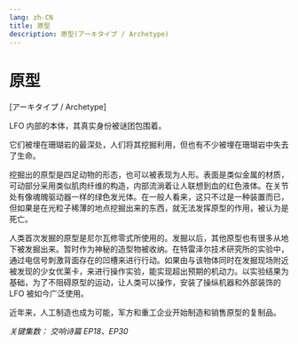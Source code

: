 ```yaml
---
lang: zh-CN
title: 原型
description: 原型(アーキタイプ / Archetype)
---
```


# 原型

[アーキタイプ / Archetype]

<AcgImage src="/imgs/settings/Archetype.jpg" title="原型" width="230px" />

LFO 内部的本体，其真实身份被谜团包围着。

它们被埋在珊瑚岩的最深处，人们将其挖掘利用，但也有不少被埋在珊瑚岩中失去了生命。

挖掘出的原型是四足动物的形态，也可以被表现为人形。表面是类似金属的材质，可动部分采用类似肌肉纤维的构造，内部流淌着让人联想到血的红色液体。在关节处有像魂魄驱动器一样的绿色发光体。在一般人看来，这只不过是一种装置而已，但如果是在光粒子稀薄的地点挖掘出来的东西，就无法发挥原型的作用，被认为是死亡。

人类首次发掘的原型是尼尔瓦修零式所使用的。发掘以后，其他原型也有很多从地下被发掘出来。暂时作为神秘的造型物被收纳。在特雷泽尔技术研究所的实验中，通过电信号刺激背面存在的凹槽来进行行动。如果由与该物体同时在发掘现场附近被发现的少女优莱卡，来进行操作实验，能实现超出预期的机动力。以实验结果为基础，为了不阻碍原型的运动，让人类可以操作，安装了操纵机器和外部装饰的 LFO 被如今广泛使用。

近年来，人工制造也成为可能，军方和重工企业开始制造和销售原型的复制品。

_关键集数： 交响诗篇 EP18、EP30_
